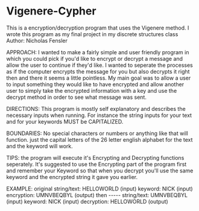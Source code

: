 # Vigenere-Cypher
This is a encryption/decryption program that uses the Vigenere method. I wrote this program as my final project in my discrete structures class
Author: Nicholas Fensler

APPROACH:
I wanted to make a fairly simple and user friendly program in which you could pick if you'd like to encrypt or decrypt a message and allow the user to continue if they'd like. I wanted to seperate the processes as if the computer encrypts the message for you but also decrypts it right then and there it seems a little pointless. My main goal was to allow a user to input something they would like to have encrypted and allow another user to simply take the encrypted information with a key and use the decrypt method in order to see what message was sent. 

DIRECTIONS:
This program is mostly self explanatory and describes the necessary inputs when running.
For instance the string inputs for your text and for your keywords MUST be CAPITALIZED.

BOUNDARIES:
No special characters or numbers or anything like that will function. just the capital letters of the 26 letter english alphabet for the text and the keyword will work.

TIPS:
the program will execute it's Encrypting and Decrypting functions seperately. It's suggested to use the Encrypting part of the program first and remember your Keyword so that when you decrypt you'll use the same keyword and the encrypted string it gave you earlier. 

EXAMPLE:
original string/text: HELLOWORLD  (input)
keyword: NICK                     (input)
encryption: UMNVBEQBYL            (output)
then -----
string/text: UMNVBEQBYL           (input)
keyword: NICK                     (input)
decryption: HELLOWORLD            (output)
